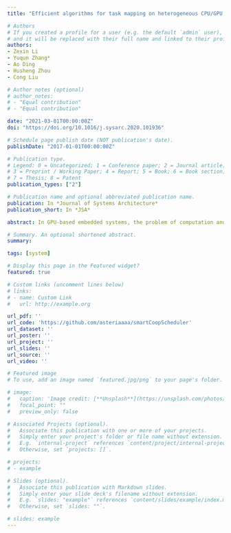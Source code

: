 ```yaml
---
title: "Efficient algorithms for task mapping on heterogeneous CPU/GPU platforms for fast completion time"

# Authors
# If you created a profile for a user (e.g. the default `admin` user), write the username (folder name) here 
# and it will be replaced with their full name and linked to their profile.
authors:
- Zexin Li
- Yuqun Zhang*
- Ao Ding
- Husheng Zhou
- Cong Liu

# Author notes (optional)
# author_notes:
# - "Equal contribution"
# - "Equal contribution"

date: "2021-03-01T00:00:00Z"
doi: "https://doi.org/10.1016/j.sysarc.2020.101936"

# Schedule page publish date (NOT publication's date).
publishDate: "2017-01-01T00:00:00Z"

# Publication type.
# Legend: 0 = Uncategorized; 1 = Conference paper; 2 = Journal article;
# 3 = Preprint / Working Paper; 4 = Report; 5 = Book; 6 = Book section;
# 7 = Thesis; 8 = Patent
publication_types: ["2"]

# Publication name and optional abbreviated publication name.
publication: In *Journal of Systems Architecture*
publication_short: In *JSA*

abstract: In GPU-based embedded systems, the problem of computation and data mapping for multiple applications while minimizing the completion time is quite challenging due to large size of the policy space. To achieve fast competition time, a fine-grain mapping framework that explores a set of critical factors is needed for heterogeneous embedded systems. In this paper, we present a theoretical framework that yields a sub-optimal solution via three practical mapping algorithms with low time complexity. We evaluate such algorithms upon StarPU with a large set of popular benchmarks. Experimental results demonstrate that algorithms proposed by the original EMSOFT paper can achieve up to 30% faster completion time compared to state-of-the-art mapping techniques, and can perform consistently well across different workloads. We further extend such algorithms to minimize the completion time and enhance the runtime performance of complex heterogeneous applications under resource-limited infrastructure. We also extend the evaluation by deploying StarPU under multiple setups with an additional benchmark testing suite for simulating real-world runtime neural networks. Experimental results demonstrate that our extended algorithm can achieve much faster completion time (averagely 30% to 37% under multiple resource-constraint scenarios) compared to the state-of-the-art mapping techniques.

# Summary. An optional shortened abstract.
summary: 

tags: [system]

# Display this page in the Featured widget?
featured: true

# Custom links (uncomment lines below)
# links:
# - name: Custom Link
#   url: http://example.org

url_pdf: ''
url_code: 'https://github.com/asteriaaaa/smartCoopScheduler'
url_dataset: ''
url_poster: ''
url_project: ''
url_slides: ''
url_source: ''
url_video: ''

# Featured image
# To use, add an image named `featured.jpg/png` to your page's folder. 

# image:
#   caption: 'Image credit: [**Unsplash**](https://unsplash.com/photos/pLCdAaMFLTE)'
#   focal_point: ""
#   preview_only: false

# Associated Projects (optional).
#   Associate this publication with one or more of your projects.
#   Simply enter your project's folder or file name without extension.
#   E.g. `internal-project` references `content/project/internal-project/index.md`.
#   Otherwise, set `projects: []`.

# projects:
# - example

# Slides (optional).
#   Associate this publication with Markdown slides.
#   Simply enter your slide deck's filename without extension.
#   E.g. `slides: "example"` references `content/slides/example/index.md`.
#   Otherwise, set `slides: ""`.

# slides: example
---
```

<!-- 
{{% callout note %}}
Click the *Cite* button above to demo the feature to enable visitors to import publication metadata into their reference management software.
{{% /callout %}}

{{% callout note %}}
Create your slides in Markdown - click the *Slides* button to check out the example.
{{% /callout %}}

Supplementary notes can be added here, including [code, math, and images](https://wowchemy.com/docs/writing-markdown-latex/). -->

